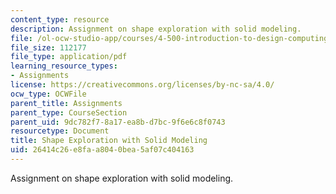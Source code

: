 ```yaml
---
content_type: resource
description: Assignment on shape exploration with solid modeling.
file: /ol-ocw-studio-app/courses/4-500-introduction-to-design-computing-fall-2008/26414c26e8faa8040bea5af07c404163_assn2.pdf
file_size: 112177
file_type: application/pdf
learning_resource_types:
- Assignments
license: https://creativecommons.org/licenses/by-nc-sa/4.0/
ocw_type: OCWFile
parent_title: Assignments
parent_type: CourseSection
parent_uid: 9dc782f7-8a17-ea8b-d7bc-9f6e6c8f0743
resourcetype: Document
title: Shape Exploration with Solid Modeling
uid: 26414c26-e8fa-a804-0bea-5af07c404163
---
```

Assignment on shape exploration with solid modeling.